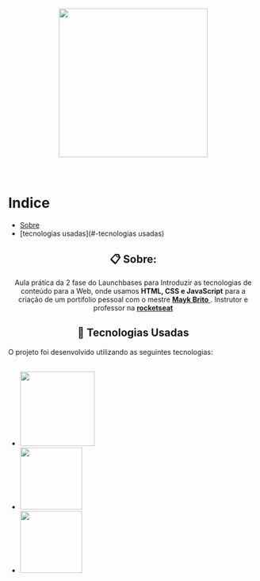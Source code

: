 <h1 align="center"><img               src="https://camo.githubusercontent.com/268b1344409fac98c4eeda520482b6910c4ddcba/68747470733a2f2f73746f726167652e676f6f676c65617069732e636f6d2f676f6c64656e2d77696e642f626f6f7463616d702d6c61756e6368626173652f6c6f676f2e706e67" width="300" style="text-align:center"/></h1>

<br>
<!--INDICE-->
 
 # **Indice**
 - [Sobre](#-sobre)
 - [tecnologias usadas](#-tecnologias usadas)

<!--SOBRE O PROJETO-->
<h2 align="center"><b>📋 Sobre:</b></h2>

<p align=center>
    Aula prática da 2 fase do Launchbases para Introduzir as tecnologias de conteúdo para a Web, onde usamos <b>HTML, CSS e JavaScript</b> para a criação de um portifolio pessoal com o mestre <a href="https://github.com/maykbrito"><b>Mayk Brito</b> </a>. Instrutor e professor na <a href="https://github.com/rocketseat"><b>rocketseat</b></a>
</p>

<!--TECNOLOGIAS USADAS -->
<h2 align="center"><b>🚀 Tecnologias Usadas</b></h2>
O projeto foi desenvolvido utilizando as seguintes tecnologias:
<br>
<br>
<ul>
    <li>
        <a href="https://developer.mozilla.org/pt-BR/docs/Web/HTML/HTML5"><img src="https://img.shields.io/static/v1?label=HTML5&message=CONTEUDO&color=rgb(227,79,38)&style=solid&logo=HTML5" width="150px"></a>
    </li>
    <li>
        <a href="https://developer.mozilla.org/en-US/docs/Web/CSS"><img src="https://img.shields.io/static/v1?label=CSS3&message=ESTILOS&color=rgb(21,114,182)&style=solid&logo=CSS3" width="125px"></a>
    </li>
    <li>
        <a href="https://developer.mozilla.org/pt-BR/docs/Learn/JavaScript/First_steps/A_first_splash#:~:text=%20Brincando%20com%20objetos%20do%20navegador%20%201,Agora%20digite%20o%20seguinte%3A%0AcampoPalpite.value%20%3D%20%27Ol%C3%A1%27%3B%0AA...%20More%20"><img src="https://img.shields.io/static/v1?label=JS&message=INTERACAO&color=rgb(247,223,30)&style=solid&logo=JavaScript" width="125px"></a>
    </li>
    
</ul>


 
